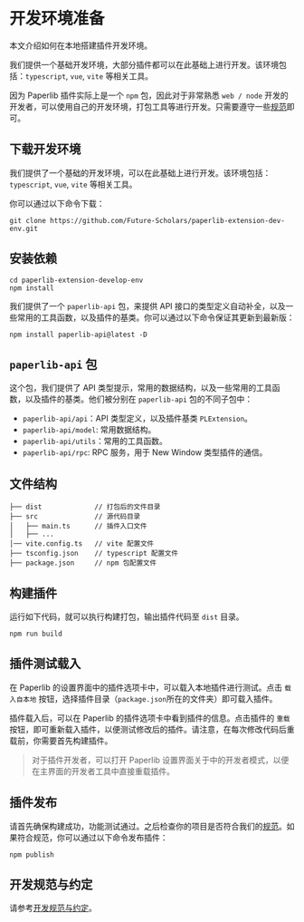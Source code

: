 # 开发环境准备

本文介绍如何在本地搭建插件开发环境。

我们提供一个基础开发环境，大部分插件都可以在此基础上进行开发。该环境包括：`typescript`, `vue`, `vite` 等相关工具。

因为 Paperlib 插件实际上是一个 `npm` 包，因此对于非常熟悉 `web / node` 开发的开发者，可以使用自己的开发环境，打包工具等进行开发。只需要遵守一些[规范](./convention)即可。

## 下载开发环境

我们提供了一个基础的开发环境，可以在此基础上进行开发。该环境包括：`typescript`, `vue`, `vite` 等相关工具。

你可以通过以下命令下载：

```shell
git clone https://github.com/Future-Scholars/paperlib-extension-dev-env.git
```

## 安装依赖

```shell
cd paperlib-extension-develop-env
npm install
```

我们提供了一个 `paperlib-api` 包，来提供 API 接口的类型定义自动补全，以及一些常用的工具函数，以及插件的基类。你可以通过以下命令保证其更新到最新版：

```shell
npm install paperlib-api@latest -D
```

## `paperlib-api` 包

这个包，我们提供了 API 类型提示，常用的数据结构，以及一些常用的工具函数，以及插件的基类。他们被分别在 `paperlib-api` 包的不同子包中：

- `paperlib-api/api`：API 类型定义，以及插件基类 `PLExtension`。
- `paperlib-api/model`: 常用数据结构。
- `paperlib-api/utils`：常用的工具函数。
- `paperlib-api/rpc`: RPC 服务，用于 New Window 类型插件的通信。


## 文件结构

```
├── dist             // 打包后的文件目录
├── src              // 源代码目录
│   ├── main.ts      // 插件入口文件
│   ├── ...
│── vite.config.ts   // vite 配置文件
├── tsconfig.json    // typescript 配置文件
├── package.json     // npm 包配置文件

```

## 构建插件

运行如下代码，就可以执行构建打包，输出插件代码至 `dist` 目录。
```shell
npm run build
```

## 插件测试载入

在 Paperlib 的设置界面中的插件选项卡中，可以载入本地插件进行测试。点击 `载入自本地` 按钮，选择插件目录（`package.json`所在的文件夹）即可载入插件。

插件载入后，可以在 Paperlib 的插件选项卡中看到插件的信息。点击插件的 `重载` 按钮，即可重新载入插件，以便测试修改后的插件。请注意，在每次修改代码后重载前，你需要首先构建插件。

> 对于插件开发者，可以打开 Paperlib 设置界面关于中的开发者模式，以便在主界面的开发者工具中直接重载插件。

## 插件发布

请首先确保构建成功，功能测试通过。之后检查你的项目是否符合我们的[规范](./convention)。如果符合规范，你可以通过以下命令发布插件：

```shell
npm publish
```

## 开发规范与约定

请参考[开发规范与约定](./convention)。
